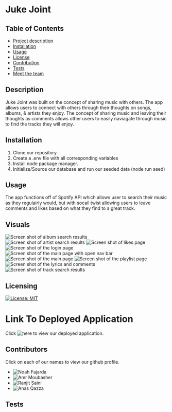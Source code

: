 # Juke Joint

## Table of Contents

- [Project description](#description)
- [Installation](#installation)
- [Usage](#usage)
- [License](#license)
- [Contribution](#contribution)
- [Tests](#tests)
- [Meet the team](#team)

## Description

Juke Joint was built on the concept of sharing music with others. The app allows users to connect with others through their thoughts on  songs, albums, & artists they enjoy. The concept of sharing music and leaving their thoughts as comments allows other users to easily naviagate through music to find the tracks they will enjoy.

## Installation

1. Clone our repository.
2. Create a .env file with all corresponding variables
3. Install node package manager.
4. Initialize/Source our database and run our seeded data (node run seed)

## Usage

The app functions off of Spotify API which allows user to search their music as they regulairly would, but with socail twist allowing users to leave comments and likes based on what they find to a great track.

## Visuals

![Screen shot of album search results](https://github.com/noahfajarda/Project-2-Juke-Joint/blob/noah-branch/assets/screenshots/for-README/Album%20search.png)
![Screen shot of artist search results](https://github.com/noahfajarda/Project-2-Juke-Joint/blob/noah-branch/assets/screenshots/for-README/Artist%20search.png)
![Screen shot of likes page](https://github.com/noahfajarda/Project-2-Juke-Joint/blob/noah-branch/assets/screenshots/for-README/Likes%20page.png)
![Screen shot of the login page](https://github.com/noahfajarda/Project-2-Juke-Joint/blob/noah-branch/assets/screenshots/for-README/Login%20Page.png)
![Screen shot of the main page with open nav bar](https://github.com/noahfajarda/Project-2-Juke-Joint/blob/noah-branch/assets/screenshots/for-README/Main%20page%20with%20nav%20bar.png)
![Screen shot of the main page](https://github.com/noahfajarda/Project-2-Juke-Joint/blob/noah-branch/assets/screenshots/for-README/Main%20page.png)
![Screen shot of the playlist page](https://github.com/noahfajarda/Project-2-Juke-Joint/blob/noah-branch/assets/screenshots/for-README/Playlist%20page.png)
![Screen shot of the lyrics and comments](https://github.com/noahfajarda/Project-2-Juke-Joint/blob/noah-branch/assets/screenshots/for-README/Song%20search%20with%20lyrics%20and%20comments.png)
![Screen shot of track search results](https://github.com/noahfajarda/Project-2-Juke-Joint/blob/noah-branch/assets/screenshots/for-README/Track%20Search%20result.png)

## Licensing

[![License: MIT](https://img.shields.io/badge/License-MIT-yellow.svg)](https://opensource.org/licenses/MIT)

# Link To Deployed Application

Click ![here](https://juke-joint.herokuapp.com/) to view our deployed application.

## Contributors

Click on each of our names to view our github profile.

- ![Noah Fajarda](https://github.com/noahfajarda)
- ![Amr Moubasher](https://github.com/amoubasher)
- ![Ranjit Saini](https://github.com/rjsaini88)
- ![Anas Qazza](https://github.com/aqazza)

## Tests